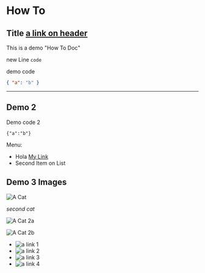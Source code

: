 # How To

## Title [a link on header](#demo-3-images)

This is a demo "How To Doc"

new Line `code`

demo code

```json
{ "a": "b" }
```

---

## Demo 2

Demo code 2

```code-write
{"a":"b"}
```

Menu:

- Hola [My Link](http://sample.com/abc/def "a title")
- Second Item on List

## Demo 3 Images

![A Cat](../assets/cat-01.png "a text")

_second cat_

![A Cat 2a](assets/cat-02.png "a text to cat 2a")

![A Cat 2b](./assets/cat-02.png "a text to cat 2b")

- ![a link 1][reflink]
- ![a link 2][reflink]
- ![a link 3][reflink]
- ![a link 4][reflink]

[reflink]: ./assets/cat-02.png "das"
